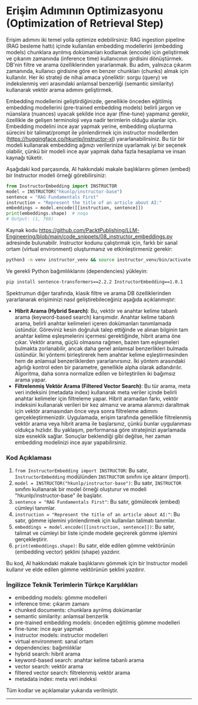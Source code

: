 # Erişim Adımının Optimizasyonu (Optimization of Retrieval Step)

Erişim adımını iki temel yolla optimize edebilirsiniz: RAG ingestion pipeline (RAG besleme hattı) içinde kullanılan embedding modellerini (embedding models) chunklara ayrılmış dokümanları kodlamak (encode) için geliştirmek ve çıkarım zamanında (inference time) kullanıcının girdisini dönüştürmek. DB'nin filtre ve arama özelliklerinden yararlanmak. Bu adım, yalnızca çıkarım zamanında, kullanıcı girdisine göre en benzer chunkları (chunks) almak için kullanılır. Her iki strateji de nihai amaca yöneliktir: sorgu (query) ve indekslenmiş veri arasındaki anlamsal benzerliği (semantic similarity) kullanarak vektör arama adımını geliştirmek.

Embedding modellerini geliştirdiğinizde, genellikle önceden eğitilmiş embedding modellerini (pre-trained embedding models) belirli jargon ve nüanslara (nuances) uyacak şekilde ince ayar (fine-tune) yapmanız gerekir, özellikle de gelişen terminoloji veya nadir terimlerin olduğu alanlar için. Embedding modelini ince ayar yapmak yerine, embedding oluşturma sürecini bir talimat/prompt ile yönlendirmek için instructor modellerden (https://huggingface.co/hkunlp/instructor-xl) yararlanabilirsiniz. Bu tür bir modeli kullanarak embedding ağınızı verilerinize uyarlamak iyi bir seçenek olabilir, çünkü bir modeli ince ayar yapmak daha fazla hesaplama ve insan kaynağı tüketir.

Aşağıdaki kod parçasında, AI hakkındaki makale başlıklarını gömen (embed) bir Instructor modeli örneği görebilirsiniz:
```python
from InstructorEmbedding import INSTRUCTOR
model = INSTRUCTOR("hkunlp/instructor-base")
sentence = "RAG Fundamentals First"
instruction = "Represent the title of an article about AI:"
embeddings = model.encode([[instruction, sentence]])
print(embeddings.shape)  # noqa
# Output: (1, 768)
```
Kaynak kodu https://github.com/PacktPublishing/LLM-Engineering/blob/main/code_snippets/08_instructor_embeddings.py adresinde bulunabilir. Instructor kodunu çalıştırmak için, farklı bir sanal ortam (virtual environment) oluşturmanız ve etkinleştirmeniz gerekir:
```bash
python3 -m venv instructor_venv && source instructor_venv/bin/activate
```
Ve gerekli Python bağımlılıklarını (dependencies) yükleyin:
```bash
pip install sentence-transformers==2.2.2 InstructorEmbedding==1.0.1
```

Spektrumun diğer tarafında, klasik filtre ve arama DB özelliklerinden yararlanarak erişiminizi nasıl geliştirebileceğiniz aşağıda açıklanmıştır:
*   **Hibrit Arama (Hybrid Search)**: Bu, vektör ve anahtar kelime tabanlı arama (keyword-based search) karışımıdır. Anahtar kelime tabanlı arama, belirli anahtar kelimeleri içeren dokümanları tanımlamada üstündür. Göreviniz kesin doğruluk talep ettiğinde ve alınan bilginin tam anahtar kelime eşleşmelerini içermesi gerektiğinde, hibrit arama öne çıkar. Vektör arama, güçlü olmasına rağmen, bazen tam eşleşmeleri bulmakta zorlanabilir, ancak daha genel anlamsal benzerlikleri bulmada üstündür. İki yöntemi birleştirerek hem anahtar kelime eşleştirmesinden hem de anlamsal benzerliklerden yararlanırsınız. İki yöntem arasındaki ağırlığı kontrol eden bir parametre, genellikle alpha olarak adlandırılır. Algoritma, daha sonra normalize edilen ve birleştirilen iki bağımsız arama yapar.
*   **Filtrelenmiş Vektör Arama (Filtered Vector Search)**: Bu tür arama, meta veri indeksini (metadata index) kullanarak meta veriler içinde belirli anahtar kelimeler için filtreleme yapar. Hibrit aramadan farkı, vektör indeksini kullanarak verileri bir kez almanız ve arama alanınızı daraltmak için vektör aramasından önce veya sonra filtreleme adımını gerçekleştirmenizdir. Uygulamada, erişim tarafında genellikle filtrelenmiş vektör arama veya hibrit arama ile başlarsınız, çünkü bunlar uygulanması oldukça hızlıdır. Bu yaklaşım, performansa göre stratejinizi ayarlamada size esneklik sağlar. Sonuçlar beklendiği gibi değilse, her zaman embedding modelinizi ince ayar yapabilirsiniz.

### Kod Açıklaması

1.  `from InstructorEmbedding import INSTRUCTOR`: Bu satır, `InstructorEmbedding` modülünden `INSTRUCTOR` sınıfını içe aktarır (import).
2.  `model = INSTRUCTOR("hkunlp/instructor-base")`: Bu satır, `INSTRUCTOR` sınıfını kullanarak bir model örneği oluşturur ve modeli "hkunlp/instructor-base" ile başlatır.
3.  `sentence = "RAG Fundamentals First"`: Bu satır, gömülecek (embed) cümleyi tanımlar.
4.  `instruction = "Represent the title of an article about AI:"`: Bu satır, gömme işlemini yönlendirmek için kullanılan talimatı tanımlar.
5.  `embeddings = model.encode([[instruction, sentence]])`: Bu satır, talimat ve cümleyi bir liste içinde modele geçirerek gömme işlemini gerçekleştirir.
6.  `print(embeddings.shape)`: Bu satır, elde edilen gömme vektörünün (embedding vector) şeklini (shape) yazdırır.

Bu kod, AI hakkındaki makale başlıklarını gömmek için bir Instructor modeli kullanır ve elde edilen gömme vektörünün şeklini yazdırır.

### İngilizce Teknik Terimlerin Türkçe Karşılıkları

*   embedding models: gömme modelleri
*   inference time: çıkarım zamanı
*   chunked documents: chunklara ayrılmış dokümanlar
*   semantic similarity: anlamsal benzerlik
*   pre-trained embedding models: önceden eğitilmiş gömme modelleri
*   fine-tune: ince ayar yapmak
*   instructor models: instructor modelleri
*   virtual environment: sanal ortam
*   dependencies: bağımlılıklar
*   hybrid search: hibrit arama
*   keyword-based search: anahtar kelime tabanlı arama
*   vector search: vektör arama
*   filtered vector search: filtrelenmiş vektör arama
*   metadata index: meta veri indeksi

Tüm kodlar ve açıklamalar yukarıda verilmiştir.

---

